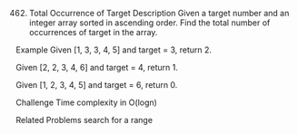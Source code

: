 462. Total Occurrence of Target
Description
Given a target number and an integer array sorted in ascending order. Find the total number of occurrences of target in the array.

Example
Given [1, 3, 3, 4, 5] and target = 3, return 2.

Given [2, 2, 3, 4, 6] and target = 4, return 1.

Given [1, 2, 3, 4, 5] and target = 6, return 0.

Challenge
Time complexity in O(logn)

Related Problems
search for a range
